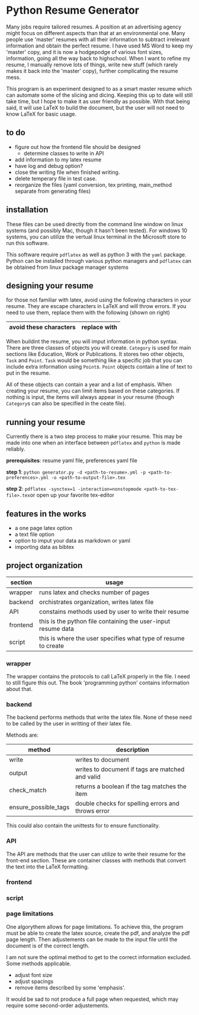 # Python Resume Generator

Many jobs require tailored resumes. A position at an advertising agency might focus on different aspects than that at an environmental one. Many people use 'master' resumes with all their information to subtract irrelevant information and obtain the perfect resume. I have used MS Word to keep my 'master' copy, and it is now a hodgepodge of various font sizes, information, going all the way back to highschool. When I want to refine my resume, I manually remove lots of things, write new stuff (which rarely makes it back into the 'master' copy), further complicating the resume mess.

This program is an experiment designed to as a smart master resume which can automate some of the slicing and dicing. Keeping this up to date will still take time, but I hope to make it as user friendly as possible. With that being said, it will use LaTeX to build the document, but the user will not need to know LaTeX for basic usage. 

## to do

* figure out how the frontend file should be designed
	* determine classes to write in API
* add information to my latex resume
* have log and debug option?
* close the writing file when finished writing. 
* delete temperary file in test case.
* reorganize the files (yaml conversion, tex printing, main_method separate from generating files)

## installation

These files can be used directly from the command line window on linux systems (and possibly Mac, though it hasn't been tested). For windows 10 systems, you can utilize the vertual linux terminal in the Microsoft store to run this software. 

This software require `pdflatex` as well as python 3 with the `yaml` package. Python can be installed through various python managers and `pdflatex` can be obtained from linux package manager systems

## designing your resume

for those not familiar with latex, avoid using the following characters in your resume. They are escape characters in LaTeX and will throw errors. If you need to use them, replace them with the following (shown on right)

avoid these characters | replace with
--------------|-------------

When buildint the resume, you will imput information in python syntax. There are three classes of objects you will create. `Category` is used for main sections like Education, Work or Publications. It stores two other objects, `Task` and `Point`. `Task` would be something like a specific job that you can include extra information using `Point`s. `Point` objects contain a line of text to put in the resume. 

All of these objects can contain a year and a list of emphasis. When creating your resume, you can limit items based on these categories. If nothing is input, the items will always appear in your resume (though `Category`s can also be specified in the ceate file). 

## running your resume

Currently there is a two step process to make your resume. This may be made into one when an interface between `pdflatex` and `python` is made reliably.

**prerequisites**: resume yaml file, preferences yaml file

**step 1**: `python generator.py -d <path-to-resume>.yml -p <path-to-preferences>.yml -o <path-to-output-file>.tex`

**step 2**: `pdflatex -synctex=1 -interaction=nonstopmode <path-to-tex-file>.tex`or open up your favorite tex-editor

## features in the works

* a one page latex option
* a text file option
* option to imput your data as markdown or yaml
* importing data as bibtex

## project organization

section | usage
--------|---------------------------
wrapper | runs latex and checks number of pages
backend | orchistrates organization, writes latex file
API		| constains methods used by user to write their resume
frontend| this is the python file containing the user-input resume data
script	| this is where the user specifies what type of resume to create

### wrapper

The wrapper contains the protocols to call LaTeX properly in the file. I need to still figure this out. The book 'programming python' contains information about that.

### backend

The backend performs methods that write the latex file. None of these need to be called by the user in writting of their latex file. 

Methods are:

method		|		description
------------|--------------------------
write		| writes to document
output		| writes to document if tags are matched and valid
check_match | returns a boolean if the tag matches the item
ensure_possible_tags | double checks for spelling errors and throws error

This could also contain the unittests for to ensure functionality. 

### API

The API are methods that the user can utilize to write their resume for the front-end section. These are container classes with methods that convert the text into the LaTeX formatting.

### frontend



### script



### page limitations

One algorythem allows for page limitations. To achieve this, the program must be able to create the latex source, create the pdf, and analyze the pdf page length. Then adjustements can be made to the input file until the document is of the correct length.

I am not sure the optimal method to get to the correct information excluded. Some methods applicable. 

* adjust font size
* adjust spacings
* remove items described by some 'emphasis'.

It would be sad to not produce a full page when requested, which may require some second-order adjustements. 
